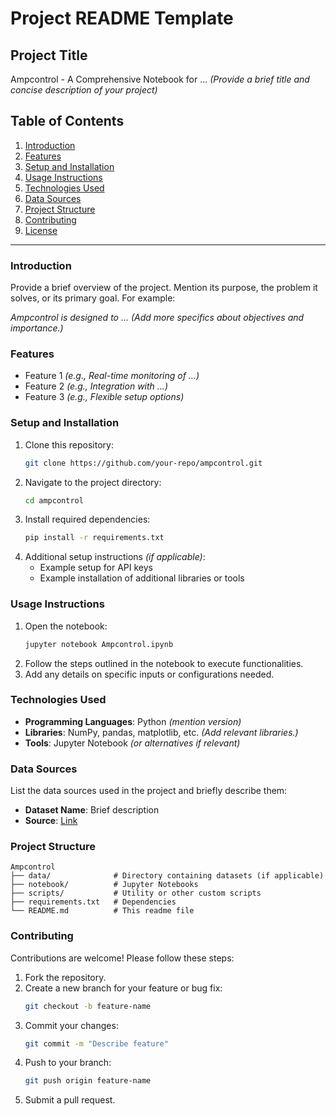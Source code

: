 # Project README Template

## Project Title
Ampcontrol - A Comprehensive Notebook for ... *(Provide a brief title and concise description of your project)*

## Table of Contents
1. [Introduction](#introduction)
2. [Features](#features)
3. [Setup and Installation](#setup-and-installation)
4. [Usage Instructions](#usage-instructions)
5. [Technologies Used](#technologies-used)
6. [Data Sources](#data-sources)
7. [Project Structure](#project-structure)
8. [Contributing](#contributing)
9. [License](#license)

---

### Introduction
Provide a brief overview of the project. Mention its purpose, the problem it solves, or its primary goal. For example:

*Ampcontrol is designed to ...*  *(Add more specifics about objectives and importance.)*

### Features
- Feature 1 *(e.g., Real-time monitoring of ...)*
- Feature 2 *(e.g., Integration with ...)*
- Feature 3 *(e.g., Flexible setup options)*

### Setup and Installation
1. Clone this repository:
   ```bash
   git clone https://github.com/your-repo/ampcontrol.git
   ```
2. Navigate to the project directory:
   ```bash
   cd ampcontrol
   ```
3. Install required dependencies:
   ```bash
   pip install -r requirements.txt
   ```
4. Additional setup instructions *(if applicable)*:
   - Example setup for API keys
   - Example installation of additional libraries or tools

### Usage Instructions
1. Open the notebook:
   ```bash
   jupyter notebook Ampcontrol.ipynb
   ```
2. Follow the steps outlined in the notebook to execute functionalities.
3. Add any details on specific inputs or configurations needed.

### Technologies Used
- **Programming Languages**: Python *(mention version)*
- **Libraries**: NumPy, pandas, matplotlib, etc. *(Add relevant libraries.)*
- **Tools**: Jupyter Notebook *(or alternatives if relevant)*

### Data Sources
List the data sources used in the project and briefly describe them:
- **Dataset Name**: Brief description
- **Source**: [Link](#)

### Project Structure
```
Ampcontrol
├── data/              # Directory containing datasets (if applicable)
├── notebook/          # Jupyter Notebooks
├── scripts/           # Utility or other custom scripts
├── requirements.txt   # Dependencies
└── README.md          # This readme file
```

### Contributing
Contributions are welcome! Please follow these steps:
1. Fork the repository.
2. Create a new branch for your feature or bug fix:
   ```bash
   git checkout -b feature-name
   ```
3. Commit your changes:
   ```bash
   git commit -m "Describe feature"
   ```
4. Push to your branch:
   ```bash
   git push origin feature-name
   ```
5. Submit a pull request.



